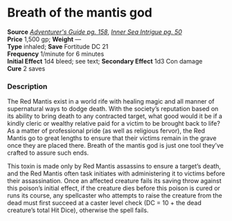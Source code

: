 # Breath of the mantis god

**Source** [_Adventurer's Guide pg. 158_](http://paizo.com/products/btpy9sjo?Pathfinder-Roleplaying-Game-Adventurers-Guide), [_Inner Sea Intrigue pg. 50_](http://paizo.com/products/btpy9l37/discuss&page=5?Pathfinder-Campaign-Setting-Inner-Sea-Intrigue)  
**Price** 1,500 gp; **Weight** —  
**Type** inhaled; **Save** Fortitude DC 21  
**Frequency** 1/minute for 6 minutes  
**Initial Effect** 1d4 bleed; see text; **Secondary Effect** 1d3 Con damage  
**Cure** 2 saves

### Description

The Red Mantis exist in a world rife with healing magic and all manner of supernatural ways to dodge death. With the society’s reputation based on its ability to bring death to any contracted target, what good would it be if a kindly cleric or wealthy relative paid for a victim to be brought back to life? As a matter of professional pride (as well as religious fervor), the Red Mantis go to great lengths to ensure that their victims remain in the grave once they are placed there. Breath of the mantis god is just one tool they’ve crafted to assure such ends.  
  
This toxin is made only by Red Mantis assassins to ensure a target’s death, and the Red Mantis often task initiates with administering it to victims before their assassination. Once an affected creature fails its saving throw against this poison’s initial effect, if the creature dies before this poison is cured or runs its course, any spellcaster who attempts to raise the creature from the dead must first succeed at a caster level check (DC = 10 + the dead creature’s total Hit Dice), otherwise the spell fails.